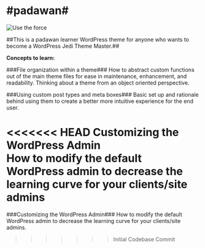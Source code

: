 #padawan#
=======
![Use the force](http://integrityfb.com/wpvader.jpg)

##This is a padawan learner WordPress theme for anyone who wants to become a WordPress Jedi Theme Master.##

<strong>Concepts to learn:</strong>

###File organization within a theme###
How to abstract custom functions out of the main theme files for ease in maintenance, enhancement, and readability.
Thinking about a theme from an object oriented perspective.

###Using custom post types and meta boxes###
Basic set up and rationale behind using them to create a better more intuitive experience for the end user.

<<<<<<< HEAD
Customizing the WordPress Admin <br/>
How to modify the default WordPress admin to decrease the learning curve for your clients/site admins
=======
###Customizing the WordPress Admin###
How to modify the default WordPress admin to decrease the learning curve for your clients/site admins.
>>>>>>> Initial Codebase Commit
